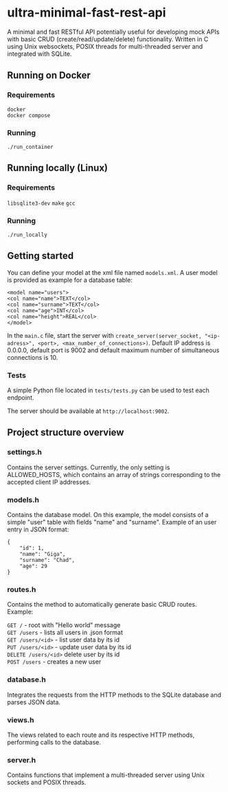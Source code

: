 # ultra-minimal-fast-rest-api

A minimal and fast RESTful API potentially useful for developing mock APIs with basic CRUD (create/read/update/delete) functionality. Written in C using Unix websockets, POSIX threads for multi-threaded server and integrated with SQLite.

## Running on Docker

### Requirements

`docker` <br>
`docker compose`

### Running

`./run_container`

## Running locally (Linux)

### Requirements

`libsqlite3-dev`
`make`
`gcc`

### Running

`./run_locally`

## Getting started

You can define your model at the xml file named `models.xml`. A user model is provided as example for a database table:

```
<model name="users">
<col name="name">TEXT</col>
<col name="surname">TEXT</col>
<col name="age">INT</col>
<col name="height">REAL</col>
</model>
```

In the `main.c` file, start the server with `create_server(server_socket, "<ip-adress>", <port>, <max_number_of_connections>)`. Default IP address is 0.0.0.0, default port is 9002 and default maximum number of simultaneous connections is 10.

### Tests

A simple Python file located in `tests/tests.py` can be used to test each endpoint.

The server should be available at `http://localhost:9002`.

## Project structure overview

### settings.h

Contains the server settings. Currently, the only setting is ALLOWED_HOSTS, which contains an array of strings corresponding to the accepted client IP addresses.

### models.h

Contains the database model. On this example, the model consists of a simple "user" table with fields "name" and "surname". Example of an user entry in JSON format:

```
{
    "id": 1,
    "name": "Giga",
    "surname": "Chad",
    "age": 29
}
```

### routes.h

Contains the method to automatically generate basic CRUD routes. Example:

`GET /` - root with "Hello world" message <br>
`GET /users` - lists all users in .json format <br>
`GET /users/<id>` - list user data by its id <br>
`PUT /users/<id>` - update user data by its id <br>
`DELETE /users/<id>` delete user by its id <br>
`POST /users` - creates a new user <br>

### database.h

Integrates the requests from the HTTP methods to the SQLite database and parses JSON data.

### views.h

The views related to each route and its respective HTTP methods, performing calls to the database.

### server.h

Contains functions that implement a multi-threaded server using Unix sockets and POSIX threads.
